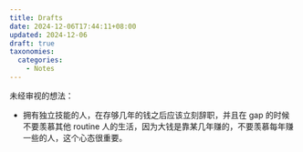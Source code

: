 ```yaml
---
title: Drafts
date: 2024-12-06T17:44:11+08:00
updated: 2024-12-06
draft: true
taxonomies:
  categories:
    - Notes
---
```


未经审视的想法：

- 拥有独立技能的人，在存够几年的钱之后应该立刻辞职，并且在 gap 的时候不要羡慕其他 routine 人的生活，因为大钱是靠某几年赚的，不要羡慕每年赚一些的人，这个心态很重要。

<!-- more -->
